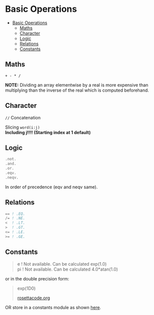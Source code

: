# Basic Operations

- [Basic Operations](#basic-operations)
  - [Maths](#maths)
  - [Character](#character)
  - [Logic](#logic)
  - [Relations](#relations)
  - [Constants](#constants)

## Maths

`+ - * /`  

**NOTE:** Dividing an array elementwise by a real is more expensive than multiplying than the inverse of the real which is computed beforehand.

## Character

`//` Concatenation

Slicing
`word(i:j)`  
**Including j!!!! (Starting index at 1 default)**

## Logic

````fortran
.not.
.and.
.or.
.eqv.
.neqv.
````

In order of precedence (eqv and neqv same).

## Relations

````fortran
== ! .EQ.
/= ! .NE.
<  ! .LT.
>  ! .GT.
<= ! .LE.
>= ! .GE.
````

## Constants

> e          ! Not available. Can be calculated exp(1.0)  
> pi         ! Not available. Can be calculated 4.0*atan(1.0)

or in the double precision form:

> exp(1D0)  
>
> [rosettacode.org](https://rosettacode.org/wiki/Real_constants_and_functions#Fortran)

OR store in a constants module as shown [here](../09_Modules/Exercise3/constants_mod.f90).
